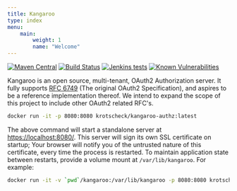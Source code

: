 ```yaml
---
title: Kangaroo
type: index
menu:
    main:
        weight: 1
        name: "Welcome"
---
```

[![Maven Central](https://maven-badges.herokuapp.com/maven-central/net.krotscheck/kangaroo/badge.svg)](https://maven-badges.herokuapp.com/maven-central/net.krotscheck/kangaroo) [![Build Status](https://jenkins.krotscheck.net/buildStatus/icon?job=Kangaroo/kangaroo/develop)](https://jenkins.krotscheck.net/job/Kangaroo/job/kangaroo/job/develop) [![Jenkins tests](https://img.shields.io/jenkins/t/https/jenkins.krotscheck.net/job/Kangaroo/job/kangaroo/job/develop.svg)](https://jenkins.krotscheck.net/job/Kangaroo/job/kangaroo/job/develop/) [![Known Vulnerabilities](https://snyk.io/test/github/kangaroo-server/kangaroo/badge.svg?targetFile=/pom.xml)](https://snyk.io/test/github/kangaroo-server/kangaroo?targetFile=/pom.xml)

Kangaroo is an open source, multi-tenant, OAuth2 Authorization server. It
fully supports [RFC 6749](https://tools.ietf.org/html/rfc6749) (The original OAuth2 Specification), and aspires to 
be a reference implementation thereof. We intend to expand the scope of this project to include other OAuth2 related RFC's.

``` bash
docker run -it -p 8080:8080 krotscheck/kangaroo-authz:latest
```

The above command will start a standalone server at [https://localhost:8080/](https://localhost:8080/]).
This server will sign its own SSL certificate on startup; Your browser will notify you of the 
untrusted nature of this certificate, every time the process is restarted. To maintain application state
between restarts, provide a volume mount at `/var/lib/kangaroo`. For example:

``` bash
docker run -it -v `pwd`/kangaroo:/var/lib/kangaroo -p 8080:8080 krotscheck/kangaroo-authz:latest
```

